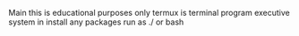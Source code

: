 Main
this is educational purposes only 
termux is terminal program executive system
in install any packages run as ./ or bash

